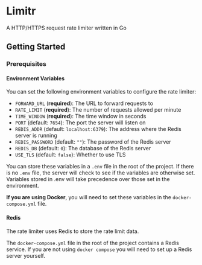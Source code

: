# Limitr

A HTTP/HTTPS request rate limiter written in Go

## Getting Started

### Prerequisites

#### Environment Variables

You can set the following environment variables to configure the rate limiter:

- `FORWARD_URL` (**required**): The URL to forward requests to
- `RATE_LIMIT` (**required**): The number of requests allowed per minute
- `TIME_WINDOW` (**required**): The time window in seconds
- `PORT` (default: `7654`): The port the server will listen on
- `REDIS_ADDR` (default: `localhost:6379`): The address where the Redis server is running
- `REDIS_PASSWORD` (default: `""`): The password of the Redis server
- `REDIS_DB` (default: `0`): The database of the Redis server
- `USE_TLS` (default: `false`): Whether to use TLS

You can store these variables in a `.env` file in the root of the project. If there is no `.env` file, the server will 
check to see if the variables are otherwise set. Variables stored in .env will take precedence over those set in the
environment.

**If you are using Docker**, you will need to set these variables in the `docker-compose.yml` file. 

#### Redis

The rate limiter uses Redis to store the rate limit data. 

The `docker-compose.yml` file in the root of the project contains a Redis service. If you are not using `docker compose`
you will need to set up a Redis server yourself.



